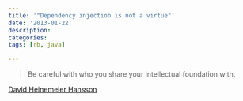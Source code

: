 ```yaml
---
title: '"Dependency injection is not a virtue"'
date: '2013-01-22'
description:
categories:
tags: [rb, java]

---
```


> Be careful with who you share your intellectual foundation with.

[David Heinemeier Hansson](http://david.heinemeierhansson.com/2012/dependency-injection-is-not-a-virtue.html)
